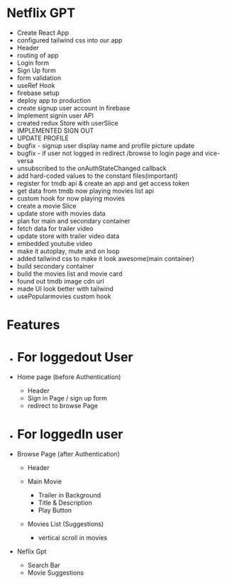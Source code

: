 # Netflix GPT

- Create React App
- configured tailwind css into our app
- Header
- routing of app
- Login form
- Sign Up form
- form validation
- useRef Hook
- firebase setup
- deploy app to production
- create signup user account in firebase
- Implement signin user API
- created redux Store with userSlice
- IMPLEMENTED SIGN OUT
- UPDATE PROFILE
- bugfix - signup user display name and profile picture update
- bugfix - if user not logged in redirect /browse to login page and vice-versa
- unsubscribed to the onAuthStateChanged callback
- add hard-coded values to the constant files(important)
- register for tmdb api & create an app and get access token
- get data from tmdb now playing movies list api
- custom hook for now playing movies
- create a movie Slice
- update store with movies data
- plan for main and secondary container
- fetch data for trailer video
- update store with trailer video data
- embedded youtube video
- make it autoplay, mute and on loop
- added tailwind css to make it look awesome(main container)
- build secondary container
- build the movies list and movie card
- found out tmdb image cdn url
- made UI look better with tailwind
- usePopularmovies custom hook


# Features

- # For loggedout User
- Home page (before Authentication)

  - Header
  - Sign in Page / sign up form
  - redirect to browse Page

- # For loggedIn user
- Browse Page (after Authentication)

  - Header
  - Main Movie
    - Trailer in Background
    - Title & Description
    - Play Button
  - Movies List (Suggestions)

    - vertical scroll in movies

- Neflix Gpt
  - Search Bar
  - Movie Suggestions
